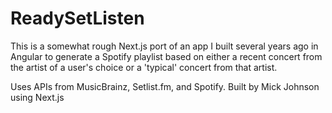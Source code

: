 # ReadySetListen

This is a somewhat rough Next.js port of an app I built several years ago in Angular to generate a Spotify playlist based on either a recent concert from the artist of a user's choice or a 'typical' concert from that artist.

Uses APIs from MusicBrainz, Setlist.fm, and Spotify.
Built by Mick Johnson using Next.js
